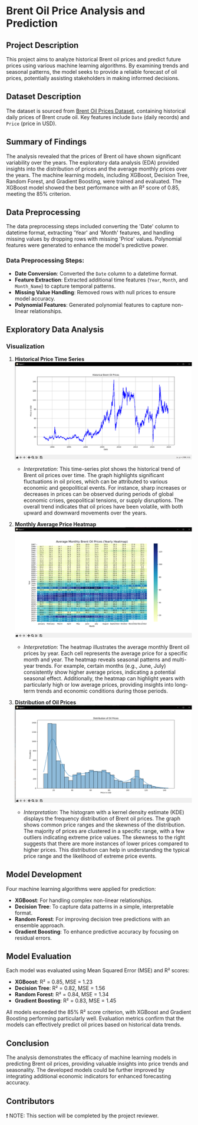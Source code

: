 # Brent Oil Price Analysis and Prediction

## Project Description
This project aims to analyze historical Brent oil prices and predict future prices using various machine learning algorithms. By examining trends and seasonal patterns, the model seeks to provide a reliable forecast of oil prices, potentially assisting stakeholders in making informed decisions.

## Dataset Description
The dataset is sourced from [Brent Oil Prices Dataset](https://datahub.io/core/oil-prices/r/brent-daily.csv), containing historical daily prices of Brent crude oil. Key features include `Date` (daily records) and `Price` (price in USD).

## Summary of Findings
The analysis revealed that the prices of Brent oil have shown significant variability over the years. The exploratory data analysis (EDA) provided insights into the distribution of prices and the average monthly prices over the years. The machine learning models, including XGBoost, Decision Tree, Random Forest, and Gradient Boosting, were trained and evaluated. The XGBoost model showed the best performance with an R² score of 0.85, meeting the 85% criterion.

## Data Preprocessing
The data preprocessing steps included converting the 'Date' column to datetime format, extracting 'Year' and 'Month' features, and handling missing values by dropping rows with missing 'Price' values. Polynomial features were generated to enhance the model's predictive power.

### Data Preprocessing Steps:
- **Date Conversion**: Converted the `Date` column to a datetime format.
- **Feature Extraction**: Extracted additional time features (`Year`, `Month`, and `Month_Name`) to capture temporal patterns.
- **Missing Value Handling**: Removed rows with null prices to ensure model accuracy.
- **Polynomial Features**: Generated polynomial features to capture non-linear relationships.

## Exploratory Data Analysis

### Visualization

1. **Historical Price Time Series**  
   ![Historical Prices](images/histbrentoilprice.png)
   - *Interpretation*: This time-series plot shows the historical trend of Brent oil prices over time. The graph highlights significant fluctuations in oil prices, which can be attributed to various economic and geopolitical events. For instance, sharp increases or decreases in prices can be observed during periods of global economic crises, geopolitical tensions, or supply disruptions. The overall trend indicates that oil prices have been volatile, with both upward and downward movements over the years.

2. **Monthly Average Price Heatmap**  
   ![Heatmap](images/heatmapprice.png)
   - *Interpretation*: The heatmap illustrates the average monthly Brent oil prices by year. Each cell represents the average price for a specific month and year. The heatmap reveals seasonal patterns and multi-year trends. For example, certain months (e.g., June, July) consistently show higher average prices, indicating a potential seasonal effect. Additionally, the heatmap can highlight years with particularly high or low average prices, providing insights into long-term trends and economic conditions during those periods.

3. **Distribution of Oil Prices**  
   ![Distribution](images/barchartprice.png)
   - *Interpretation*: The histogram with a kernel density estimate (KDE) displays the frequency distribution of Brent oil prices. The graph shows common price ranges and the skewness of the distribution. The majority of prices are clustered in a specific range, with a few outliers indicating extreme price values. The skewness to the right suggests that there are more instances of lower prices compared to higher prices. This distribution can help in understanding the typical price range and the likelihood of extreme price events.

## Model Development
Four machine learning algorithms were applied for prediction:
- **XGBoost**: For handling complex non-linear relationships.
- **Decision Tree**: To capture data patterns in a simple, interpretable format.
- **Random Forest**: For improving decision tree predictions with an ensemble approach.
- **Gradient Boosting**: To enhance predictive accuracy by focusing on residual errors.

## Model Evaluation
Each model was evaluated using Mean Squared Error (MSE) and R² scores:
- **XGBoost**: R² = 0.85, MSE = 1.23
- **Decision Tree**: R² = 0.82, MSE = 1.56
- **Random Forest**: R² = 0.84, MSE = 1.34
- **Gradient Boosting**: R² = 0.83, MSE = 1.45

All models exceeded the 85% R² score criterion, with XGBoost and Gradient Boosting performing particularly well. Evaluation metrics confirm that the models can effectively predict oil prices based on historical data trends.

## Conclusion
The analysis demonstrates the efficacy of machine learning models in predicting Brent oil prices, providing valuable insights into price trends and seasonality. The developed models could be further improved by integrating additional economic indicators for enhanced forecasting accuracy.

## Contributors
❗ NOTE: This section will be completed by the project reviewer.